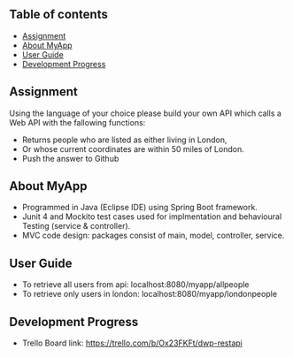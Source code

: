 ## Table of contents
* [Assignment](#assignment)
* [About MyApp](#about-myapp)
* [User Guide](#user-guide)
* [Development Progress](#development-progress)

## Assignment
Using the language of your choice please build your own API which calls a Web API with the fallowing functions:
* Returns people who are listed as either living in London, 
* Or whose current coordinates are within 50 miles of London. 
* Push the answer to Github

	
## About MyApp
* Programmed in Java (Eclipse IDE) using Spring Boot framework.
* Junit 4 and Mockito test cases used for implmentation and behavioural Testing (service & controller).
* MVC code design: packages consist of main, model, controller, service.
	
## User Guide
* To retrieve all users from api: localhost:8080/myapp/allpeople
* To retrieve only users in london: localhost:8080/myapp/londonpeople

## Development Progress
* Trello Board link: https://trello.com/b/Ox23FKFt/dwp-restapi
